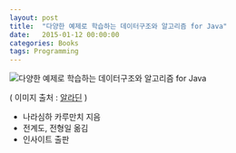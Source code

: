 ```yaml
---
layout: post
title:  "다양한 예제로 학습하는 데이터구조와 알고리즘 for Java"
date:   2015-01-12 00:00:00 
categories: Books
tags: Programming
---
```


![다양한 예제로 학습하는 데이터구조와 알고리즘 for Java](http://image.aladin.co.kr/product/3624/38/cover/8966260594_1.jpg)

( 이미지 출처 : [알라딘](http://www.aladin.co.kr/shop/wproduct.aspx?ItemId=36243861) )

  * 나라심하 카루만치 지음
  * 전계도, 전형일 옮김
  * 인사이트 출판

<!--more-->
